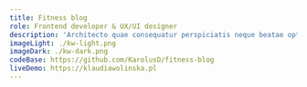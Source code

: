 ```yaml
---
title: Fitness blog
role: Frontend developer & UX/UI designer
description: 'Architecto quae consequatur perspiciatis neque beatae optio fuga molestias laudantium. Perspiciatis officia explicabo. Delectus omnis consectetur. Soluta ut culpa nihil. Facere explicabo tenetur est hic aut aut voluptas nesciunt voluptatem. Accusantium voluptatibus corrupti est et ex possimus.'
imageLight: ./kw-light.png
imageDark: ./kw-dark.png
codeBase: https://github.com/KarolusD/fitness-blog
liveDemo: https://klaudiawolinska.pl
---
```


